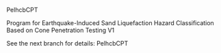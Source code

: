 PelhcbCPT

Program for Earthquake-Induced Sand Liquefaction Hazard Classification Based on Cone Penetration Testing V1

See the next branch for details: PelhcbCPT
